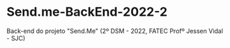 # Send.me-BackEnd-2022-2
Back-end do projeto "Send.Me" (2º DSM - 2022, FATEC Profº Jessen Vidal - SJC)
